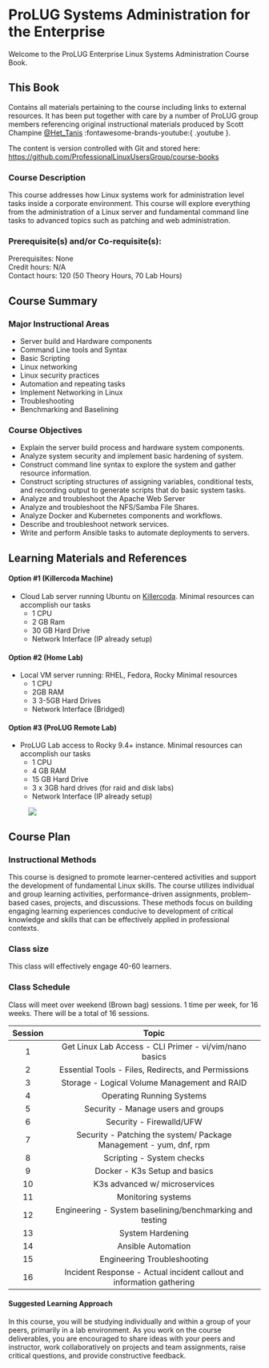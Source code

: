 # ProLUG Systems Administration for the Enterprise

Welcome to the ProLUG Enterprise Linux Systems Administration Course Book.

## This Book

Contains all materials pertaining to the course including links to external resources.
It has been put together with care by a number of ProLUG group members referencing original
instructional materials produced by Scott Champine [@Het_Tanis](https://www.youtube.com/@het_tanis8213) :fontawesome-brands-youtube:{ .youtube }.

The content is version controlled with Git and stored here: <https://github.com/ProfessionalLinuxUsersGroup/course-books>

### Course Description

This course addresses how Linux systems work for administration level tasks inside a
corporate environment. This course will explore everything from the administration of a
Linux server and fundamental command line tasks to advanced topics such as patching and
web administration.

### Prerequisite(s) and/or Co-requisite(s):

Prerequisites: None  
Credit hours: N/A  
Contact hours: 120 (50 Theory Hours, 70 Lab Hours)

## Course Summary

### Major Instructional Areas

- Server build and Hardware components
- Command Line tools and Syntax
- Basic Scripting
- Linux networking
- Linux security practices
- Automation and repeating tasks
- Implement Networking in Linux
- Troubleshooting
- Benchmarking and Baselining

### Course Objectives

- Explain the server build process and hardware system components.
- Analyze system security and implement basic hardening of system.
- Construct command line syntax to explore the system and gather resource information.
- Construct scripting structures of assigning variables, conditional tests, and recording output to generate
   scripts that do basic system tasks.
- Analyze and troubleshoot the Apache Web Server
- Analyze and troubleshoot the NFS/Samba File Shares.
- Analyze Docker and Kubernetes components and workflows.
- Describe and troubleshoot network services.
- Write and perform Ansible tasks to automate deployments to servers.

## Learning Materials and References

#### Option #1 (Killercoda Machine)
- Cloud Lab server running Ubuntu on [Killercoda](https://killercoda.com/).
Minimal resources can accomplish our tasks
    - 1 CPU
    - 2 GB Ram
    - 30 GB Hard Drive
    - Network Interface (IP already setup)

#### Option #2 (Home Lab)
- Local VM server running: RHEL, Fedora, Rocky
Minimal resources
    - 1 CPU
    - 2GB RAM
    - 3 3-5GB Hard Drives
    - Network Interface (Bridged)

#### Option #3 (ProLUG Remote Lab)
- ProLUG Lab access to Rocky 9.4+ instance.
Minimal resources can accomplish our tasks
    - 1 CPU
    - 4 GB RAM
    - 15 GB Hard Drive
    - 3 x 3GB hard drives (for raid and disk labs)
    - Network Interface (IP already setup)

<figure markdown="span">
    <img src="../../assets/images/proluglab.png"></img>
</figure>

## Course Plan

### Instructional Methods

This course is designed to promote learner-centered activities and support the development of fundamental Linux skills. The course utilizes individual and group learning activities, performance-driven assignments, problem-based cases, projects, and discussions. These methods focus on building engaging learning experiences conducive to development of critical knowledge and skills that can be effectively applied in professional contexts.

### Class size

This class will effectively engage 40-60 learners.

### Class Schedule

Class will meet over weekend (Brown bag) sessions. 1 time per week, for 16 weeks. There will be a total of 16 sessions.

| Session |                                 Topic                                 |
| :-----: | :-------------------------------------------------------------------: |
|    1    |        Get Linux Lab Access - CLI Primer - vi/vim/nano basics         |
|    2    |          Essential Tools - Files, Redirects, and Permissions          |
|    3    |             Storage - Logical Volume Management and RAID              |
|    4    |                       Operating Running Systems                       |
|    5    |                  Security - Manage users and groups                   |
|    6    |                       Security - Firewalld/UFW                        |
|    7    |  Security - Patching the system/ Package Management - yum, dnf, rpm   |
|    8    |                       Scripting - System checks                       |
|    9    |                     Docker - K3s Setup and basics                     |
|   10    |                     K3s advanced w/ microservices                     |
|   11    |                          Monitoring systems                           |
|   12    |       Engineering - System baselining/benchmarking and testing        |
|   13    |                           System Hardening                            |
|   14    |                          Ansible Automation                           |
|   15    |                      Engineering Troubleshooting                      |
|   16    | Incident Response - Actual incident callout and information gathering |

#### Suggested Learning Approach

In this course, you will be studying individually and within a group of your peers, primarily in a lab environment. As you work on the course deliverables, you are encouraged to share ideas with your peers and instructor, work collaboratively on projects and team assignments, raise critical questions, and provide constructive feedback.
